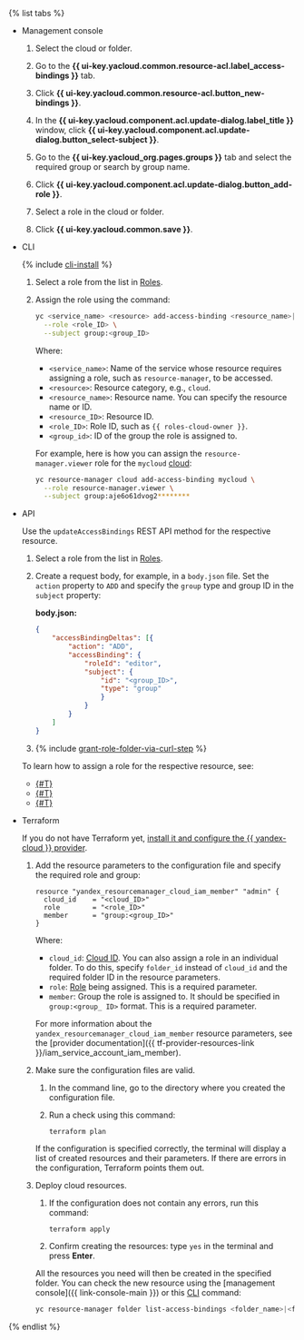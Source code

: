 {% list tabs %}

- Management console

   1. Select the cloud or folder.

   1. Go to the **{{ ui-key.yacloud.common.resource-acl.label_access-bindings }}** tab.

   1. Click **{{ ui-key.yacloud.common.resource-acl.button_new-bindings }}**.

   1. In the **{{ ui-key.yacloud.component.acl.update-dialog.label_title }}** window, click **{{ ui-key.yacloud.component.acl.update-dialog.button_select-subject }}**.

   1. Go to the **{{ ui-key.yacloud_org.pages.groups }}** tab and select the required group or search by group name.

   1. Click **{{ ui-key.yacloud.component.acl.update-dialog.button_add-role }}**.

   1. Select a role in the cloud or folder.

   1. Click **{{ ui-key.yacloud.common.save }}**.

- CLI

   {% include [cli-install](../cli-install.md) %}

   1. Select a role from the list in [Roles](../../iam/concepts/access-control/roles.md).

   1. Assign the role using the command:

      ```bash
      yc <service_name> <resource> add-access-binding <resource_name>|<resource_ID> \
        --role <role_ID> \
        --subject group:<group_ID>
      ```

      Where:

      * `<service_name>`: Name of the service whose resource requires assigning a role, such as `resource-manager`, to be accessed.
      * `<resource>`: Resource category, e.g., `cloud`.
      * `<resource_name>`: Resource name. You can specify the resource name or ID.
      * `<resource_ID>`: Resource ID.
      * `<role_ID>`: Role ID, such as `{{ roles-cloud-owner }}`.
      * `<group_id>`: ID of the group the role is assigned to.

      For example, here is how you can assign the `resource-manager.viewer` role for the `mycloud` [cloud](../../resource-manager/concepts/resources-hierarchy.md#folder):

      ```bash
      yc resource-manager cloud add-access-binding mycloud \
        --role resource-manager.viewer \
        --subject group:aje6o61dvog2********
      ```

- API

   Use the `updateAccessBindings` REST API method for the respective resource.

   1. Select a role from the list in [Roles](../../iam/concepts/access-control/roles.md).

   1. Create a request body, for example, in a `body.json` file. Set the `action` property to `ADD` and specify the `group` type and group ID in the `subject` property:

      **body.json:**
      ```json
      {
          "accessBindingDeltas": [{
              "action": "ADD",
              "accessBinding": {
                  "roleId": "editor",
                  "subject": {
                      "id": "<group_ID>",
                      "type": "group"
                      }
                  }
              }
          ]
      }
      ```

   1. {% include [grant-role-folder-via-curl-step](../iam/grant-role-folder-via-curl-step.md) %}

   To learn how to assign a role for the respective resource, see:
   * [{#T}](../../iam/operations/sa/set-access-bindings.md)
   * [{#T}](../../resource-manager/operations/cloud/set-access-bindings.md)
   * [{#T}](../../resource-manager/operations/folder/set-access-bindings.md)

- Terraform

   If you do not have Terraform yet, [install it and configure the {{ yandex-cloud }} provider](../../tutorials/infrastructure-management/terraform-quickstart.md#install-terraform).

   1. Add the resource parameters to the configuration file and specify the required role and group:

      ```
      resource "yandex_resourcemanager_cloud_iam_member" "admin" {
        cloud_id    = "<cloud_ID>"
        role        = "<role_ID>"
        member      = "group:<group_ID>"
      }
      ```

      Where:

      * `cloud_id`: [Cloud ID](../../resource-manager/operations/cloud/get-id.md). You can also assign a role in an individual folder. To do this, specify `folder_id` instead of `cloud_id` and the required folder ID in the resource parameters.
      * `role`: [Role](../../iam/concepts/access-control/roles.md) being assigned. This is a required parameter.
      * `member`: Group the role is assigned to. It should be specified in `group:<group_ ID>` format. This is a required parameter.

      For more information about the `yandex_resourcemanager_cloud_iam_member` resource parameters, see the [provider documentation]({{ tf-provider-resources-link }}/iam_service_account_iam_member).

   1. Make sure the configuration files are valid.

      1. In the command line, go to the directory where you created the configuration file.
      1. Run a check using this command:

         ```
         terraform plan
         ```

      If the configuration is specified correctly, the terminal will display a list of created resources and their parameters. If there are errors in the configuration, Terraform points them out.

   1. Deploy cloud resources.

      1. If the configuration does not contain any errors, run this command:

         ```
         terraform apply
         ```

      1. Confirm creating the resources: type `yes` in the terminal and press **Enter**.

      All the resources you need will then be created in the specified folder. You can check the new resource using the [management console]({{ link-console-main }}) or this [CLI](../../cli/quickstart.md) command:

      ```bash
      yc resource-manager folder list-access-bindings <folder_name>|<folder_ID>
      ```

{% endlist %}
